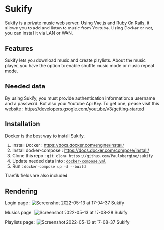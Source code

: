 # Sukify
Sukify is a private music web server. Using Vue.js and Ruby On Rails, it allows you to add and listen to music from Youtube. Using Docker or not, you can install it via LAN or WAN.

## Features
Sukify lets you download music and create playlists. About the music player, you have the option to enable shuffle music mode or music repeat mode.
 
## Needed data
By using Sukify, you must provide authentication information: a username and a password. But also your Youtube Api Key. To get one, please visit this website : https://developers.google.com/youtube/v3/getting-started

## Installation
Docker is the best way to install Sukify. 

1. Install Docker : https://docs.docker.com/engine/install/
2. Install docker-compose : https://docs.docker.com/compose/install/
3. Clone this repo : ``git clone https://github.com/Paulobergine/sukify``
4. Update needed data into : [``docker-compose.yml``](https://github.com/Paulobergine/sukify/blob/d23ebe141112b8d7be23da38fa55f457a6d4d4e4/docker-compose.yml#L34-L36)
5. Run : ``docker-compose up -d --build``

Traefik fields are also included

## Rendering
Login page :
![Screenshot 2022-05-13 at 17-04-37 Sukify](https://user-images.githubusercontent.com/56794631/168390186-7940e179-d54a-48ec-b745-e9be50fb4e32.png)


Musics page :
![Screenshot 2022-05-13 at 17-08-28 Sukify](https://user-images.githubusercontent.com/56794631/168390224-6148f0bf-4206-41a6-bd72-0b63441834f3.png)


Playlists page :
![Screenshot 2022-05-13 at 17-08-37 Sukify](https://user-images.githubusercontent.com/56794631/168390250-5cd2d2f3-71f6-4755-b253-d93bec8bc028.png)
